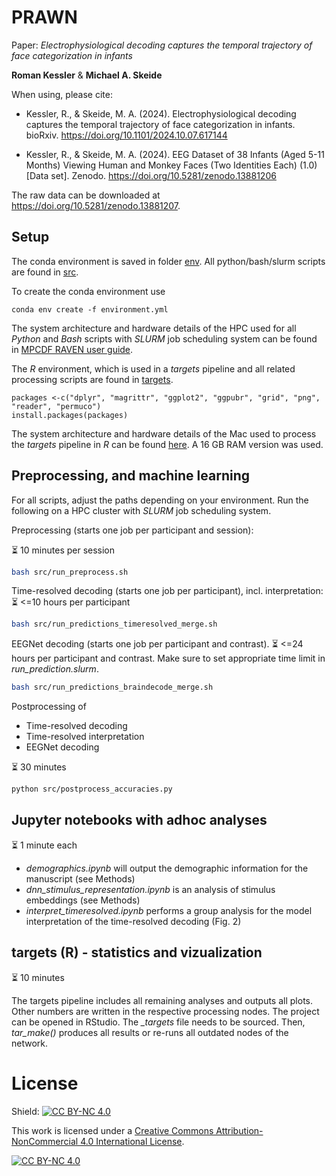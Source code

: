 # PRAWN

Paper: *Electrophysiological decoding captures the temporal trajectory of face categorization in infants*

**Roman Kessler** & **Michael A. Skeide**


When using, please cite:

- Kessler, R., & Skeide, M. A. (2024). Electrophysiological decoding captures the temporal trajectory of face categorization in infants. bioRxiv. https://doi.org/10.1101/2024.10.07.617144
  
- Kessler, R., & Skeide, M. A. (2024). EEG Dataset of 38 Infants (Aged 5-11 Months) Viewing Human and Monkey Faces (Two Identities Each) (1.0) [Data set]. Zenodo. https://doi.org/10.5281/zenodo.13881206


The raw data can be downloaded at https://doi.org/10.5281/zenodo.13881207.


## Setup

The conda environment is saved in folder [env](/env). All python/bash/slurm scripts are found in [src](/src).

To create the conda environment use

```
conda env create -f environment.yml
```

The system architecture and hardware details of the HPC used for all *Python* and *Bash* scripts  with *SLURM* job scheduling system can be found in [MPCDF RAVEN user guide](https://docs.mpcdf.mpg.de/doc/computing/raven-details.html).

The *R* environment, which is used in a *targets* pipeline and all related processing scripts are found in [targets](/targets).

```
packages <-c("dplyr", "magrittr", "ggplot2", "ggpubr", "grid", "png", "reader", "permuco")
install.packages(packages)
```

The system architecture and hardware details of the Mac used to process the *targets* pipeline in *R* can be found [here](https://support.apple.com/en-us/111893). A 16 GB RAM version was used.



## Preprocessing, and machine learning

For all scripts, adjust the paths depending on your environment.
Run the following on a HPC cluster with *SLURM* job scheduling system.

Preprocessing (starts one job per participant and session):

:hourglass_flowing_sand: 10 minutes per session

```bash
bash src/run_preprocess.sh
```

Time-resolved decoding (starts one job per participant), incl. interpretation:
:hourglass_flowing_sand: <=10 hours per participant

```bash
bash src/run_predictions_timeresolved_merge.sh
```

EEGNet decoding (starts one job per participant and contrast). 
:hourglass_flowing_sand: <=24 hours per participant and contrast. Make sure to set appropriate time limit in *run_prediction.slurm*.

```bash
bash src/run_predictions_braindecode_merge.sh
```

Postprocessing of 
- Time-resolved decoding
- Time-resolved interpretation
- EEGNet decoding

:hourglass_flowing_sand: 30 minutes
```bash
python src/postprocess_accuracies.py
```

## Jupyter notebooks with adhoc analyses
:hourglass_flowing_sand: 1 minute each

- *demographics.ipynb* will output the demographic information for the manuscript (see Methods)
- *dnn_stimulus_representation.ipynb* is an analysis of stimulus embeddings (see Methods)
- *interpret_timeresolved.ipynb* performs a group analysis for the model interpretation of the time-resolved decoding (Fig. 2) 

## targets (R) - statistics and vizualization
:hourglass_flowing_sand: 10 minutes

The targets pipeline includes all remaining analyses and outputs all plots. Other numbers are written in the respective processing nodes. The project can be opened in RStudio. The *_targets* file needs to be sourced. Then, *tar_make()* produces all results or re-runs all outdated nodes of the network.


# License

Shield: [![CC BY-NC 4.0][cc-by-nc-shield]][cc-by-nc]

This work is licensed under a
[Creative Commons Attribution-NonCommercial 4.0 International License][cc-by-nc].

[![CC BY-NC 4.0][cc-by-nc-image]][cc-by-nc]

[cc-by-nc]: https://creativecommons.org/licenses/by-nc/4.0/
[cc-by-nc-image]: https://licensebuttons.net/l/by-nc/4.0/88x31.png
[cc-by-nc-shield]: https://img.shields.io/badge/License-CC%20BY--NC%204.0-lightgrey.svg
